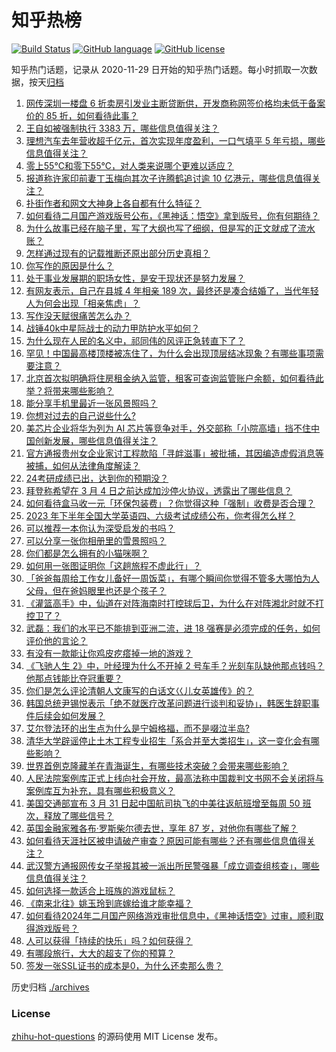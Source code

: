 # 知乎热榜
[![Build Status](https://github.com/ToWeLong/zhihu-hot-questions/workflows/CI/badge.svg)](https://github.com/ToWeLong/zhihu-hot-questions/actions)
[![GitHub language](https://img.shields.io/badge/language-golang-orange.svg)](https://golang.org/)
[![GitHub license](https://img.shields.io/github/license/ToWeLong/zhihu-hot-questions)](https://github.com/ToWeLong/zhihu-hot-questions/blob/main/LICENSE)

知乎热门话题，记录从 2020-11-29 日开始的知乎热门话题。每小时抓取一次数据，按天[归档](./archives)

<!-- BEGIN -->

1. [网传深圳一楼盘 6 折卖房引发业主断贷断供，开发商称网签价格均未低于备案价的 85 折，如何看待此事？](https://www.zhihu.com/question/646034648)
1. [王自如被强制执行 3383 万，哪些信息值得关注？](https://www.zhihu.com/question/646060405)
1. [理想汽车去年营收超千亿元，首次实现年度盈利，一口气填平 5 年亏损，哪些信息值得关注？](https://www.zhihu.com/question/646028591)
1. [零上55℃和零下55℃，对人类来说哪个更难以适应？](https://www.zhihu.com/question/638693458)
1. [报道称许家印前妻丁玉梅向其次子许腾鹤追讨逾 10 亿港元，哪些信息值得关注？](https://www.zhihu.com/question/646085642)
1. [扑街作者和网文大神身上各自都有什么特征？](https://www.zhihu.com/question/640174860)
1. [如何看待二月国产游戏版号公布，《黑神话：悟空》拿到版号，你有何期待？](https://www.zhihu.com/question/646085180)
1. [为什么故事已经在脑子里，写了大纲也写了细纲，但是写的正文就成了流水账？](https://www.zhihu.com/question/639492186)
1. [怎样通过现有的记载推断还原出部分历史真相？](https://www.zhihu.com/question/645726439)
1. [你写作的原因是什么？](https://www.zhihu.com/question/637557592)
1. [处于事业发展期的职场女性，是安于现状还是努力发展？](https://www.zhihu.com/question/637718780)
1. [有网友表示，自己在县城 4 年相亲 189 次，最终还是凑合结婚了，当代年轻人为何会出现「相亲焦虑」？](https://www.zhihu.com/question/645916493)
1. [写作没天赋很痛苦怎么办？](https://www.zhihu.com/question/639445850)
1. [战锤40k中星际战士的动力甲防护水平如何？](https://www.zhihu.com/question/645837410)
1. [为什么现在人民的名义中，祁同伟的风评正急转直下了？](https://www.zhihu.com/question/642243381)
1. [罕见！中国最高楼顶楼被冻住了，为什么会出现顶层结冰现象？有哪些事项需要注意？](https://www.zhihu.com/question/646022883)
1. [北京首次拟明确将住房租金纳入监管，租客可查询监管账户余额，如何看待此举？将带来哪些影响？](https://www.zhihu.com/question/646037419)
1. [能分享手机里最近一张风景照吗？](https://www.zhihu.com/question/645391120)
1. [你想对过去的自己说些什么?](https://www.zhihu.com/question/645737513)
1. [美芯片企业将华为列为 AI 芯片等竞争对手，外交部称「小院高墙」挡不住中国创新发展，哪些信息值得关注？](https://www.zhihu.com/question/646082394)
1. [官方通报贵州女企业家讨工程款陷「寻衅滋事」被批捕，其因编造虚假消息等被捕，如何从法律角度解读？](https://www.zhihu.com/question/646016209)
1. [24考研成绩已出，达到你的预期没？](https://www.zhihu.com/question/645880362)
1. [拜登称希望在 3 月 4 日之前达成加沙停火协议，透露出了哪些信息？](https://www.zhihu.com/question/646084949)
1. [如何看待盒马收一元「环保包装费」？你觉得这种「强制」收费是否合理？](https://www.zhihu.com/question/646023185)
1. [2023 年下半年全国大学英语四、六级考试成绩公布，你考得怎么样？](https://www.zhihu.com/question/646016377)
1. [可以推荐一本你认为深受启发的书吗？](https://www.zhihu.com/question/645876399)
1. [可以分享一张你相册里的雪景照吗？](https://www.zhihu.com/question/640972009)
1. [你们都是怎么拥有的小猫咪啊？](https://www.zhihu.com/question/439341620)
1. [如何用一张图证明你「这趟旅程不虚此行」？](https://www.zhihu.com/question/642212894)
1. [「爸爸每周给工作女儿备好一周饭菜」，有哪个瞬间你觉得不管多大哪怕为人父母，但在爸妈眼里也还是个孩子？](https://www.zhihu.com/question/645942768)
1. [《灌篮高手》中，仙道在对阵海南时打控球后卫，为什么在对阵湘北时就不打控卫了？](https://www.zhihu.com/question/524240776)
1. [武磊：我们的水平已不能排到亚洲二流，进 18 强赛是必须完成的任务，如何评价他的言论？](https://www.zhihu.com/question/646020169)
1. [有没有一款能让你鸡皮疙瘩掉一地的游戏？](https://www.zhihu.com/question/645413021)
1. [《飞驰人生 2》中，叶经理为什么不开掉 2 号车手？光刻车队缺他那点钱吗？他那点钱能比夺冠重要？](https://www.zhihu.com/question/645775397)
1. [你们是怎么评论清朝人文康写的白话文巜儿女英雄传》的？](https://www.zhihu.com/question/640085767)
1. [韩国总统尹锡悦表示「绝不就医疗改革问题进行谈判和妥协」，韩医生辞职事件后续会如何发展？](https://www.zhihu.com/question/646065979)
1. [艾尔登法环的出生点为什么是宁姆格福，而不是啜泣半岛?](https://www.zhihu.com/question/627608742)
1. [清华大学辟谣停止土木工程专业招生「系合并至大类招生」，这一变化会有哪些影响？](https://www.zhihu.com/question/646030570)
1. [世界首例克隆藏羊在青海诞生，有哪些技术突破？会带来哪些影响？](https://www.zhihu.com/question/646076067)
1. [人民法院案例库正式上线向社会开放，最高法称中国裁判文书网不会关闭将与案例库互为补充，具有哪些积极意义？](https://www.zhihu.com/question/646038434)
1. [美国交通部宣布 3 月 31 日起中国航司执飞的中美往返航班增至每周 50 班次，释放了哪些信号？](https://www.zhihu.com/question/646016259)
1. [英国金融家雅各布·罗斯柴尔德去世，享年 87 岁，对他你有哪些了解？](https://www.zhihu.com/question/646079774)
1. [如何看待天涯社区被申请破产审查？原因可能有哪些？还有哪些信息值得关注？](https://www.zhihu.com/question/646034387)
1. [武汉警方通报网传女子举报其被一派出所民警强暴「成立调查组核查」，哪些信息值得关注？](https://www.zhihu.com/question/646016285)
1. [如何选择一款适合上班族的游戏鼠标？](https://www.zhihu.com/question/645095340)
1. [《南来北往》姚玉玲到底嫁给谁才能幸福？](https://www.zhihu.com/question/645910238)
1. [如何看待2024年二月国产网络游戏审批信息中，《黑神话悟空》过审，顺利取得游戏版号？](https://www.zhihu.com/question/646085248)
1. [人可以获得「持续的快乐」吗？如何获得？](https://www.zhihu.com/question/645736997)
1. [有哪段旅行，大大的超支了你的预算？](https://www.zhihu.com/question/642213095)
1. [签发一张SSL证书的成本是0，为什么还卖那么贵？](https://www.zhihu.com/question/618331956)

<!-- END -->

历史归档 [./archives](./archives)


### License
[zhihu-hot-questions](https://github.com/towelong/zhihu-hot-questions) 的源码使用 MIT License 发布。